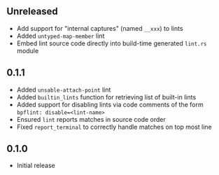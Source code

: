 Unreleased
----------
- Add support for "internal captures" (named `__xxx`) to lints
- Added `untyped-map-member` lint
- Embed lint source code directly into build-time generated `lint.rs`
  module


0.1.1
-----
- Added `unsable-attach-point` lint
- Added `builtin_lints` function for retrieving list of built-in lints
- Added support for disabling lints via code comments of the form
  `bpflint: disable=<lint-name>`
- Ensured `lint` reports matches in source code order
- Fixed `report_terminal` to correctly handle matches on top most line


0.1.0
-----
- Initial release

